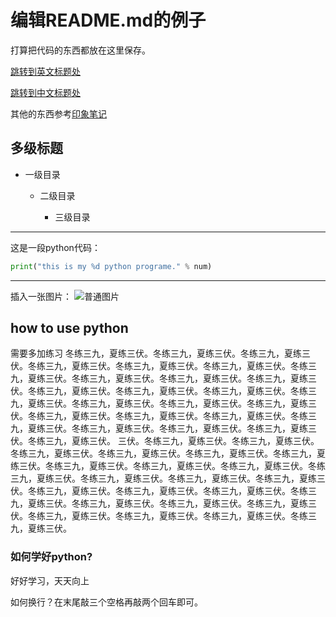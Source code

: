 # 编辑README.md的例子


打算把代码的东西都放在这里保存。

[跳转到英文标题处](#how-to-use-python)

[跳转到中文标题处](#title1)

其他的东西参考[印象笔记](http://www.yinxiang.com)

## 多级标题

* 一级目录

  * 二级目录
  
    * 三级目录
    
------
这是一段python代码：
```python
print("this is my %d python programe." % num)
```

-----
插入一张图片：
![](http://www.baidu.com/img/bdlogo.gif "普通图片")


## how to use python
需要多加练习
冬练三九，夏练三伏。冬练三九，夏练三伏。冬练三九，夏练三伏。冬练三九，夏练三伏。冬练三九，夏练三伏。冬练三九，夏练三伏。冬练三九，夏练三伏。冬练三九，夏练三伏。冬练三九，夏练三伏。冬练三九，夏练三伏。冬练三九，夏练三伏。冬练三九，夏练三伏。冬练三九，夏练三伏。冬练三九，夏练三伏。冬练三九，夏练三伏。冬练三九，夏练三伏。冬练三九，夏练三伏。冬练三九，夏练三伏。冬练三九，夏练三伏。冬练三九，夏练三伏。冬练三九，夏练三伏。冬练三九，夏练三伏。冬练三九，夏练三伏。冬练三九，夏练三伏。冬练三九，夏练三伏。
三伏。冬练三九，夏练三伏。冬练三九，夏练三伏。冬练三九，夏练三伏。冬练三九，夏练三伏。冬练三九，夏练三伏。冬练三九，夏练三伏。冬练三九，夏练三伏。冬练三九，夏练三伏。冬练三九，夏练三伏。冬练三九，夏练三伏。冬练三九，夏练三伏。冬练三九，夏练三伏。冬练三九，夏练三伏。冬练三九，夏练三伏。冬练三九，夏练三伏。冬练三九，夏练三伏。冬练三九，夏练三伏。冬练三九，夏练三伏。冬练三九，夏练三伏。冬练三九，夏练三伏。冬练三九，夏练三伏。冬练三九，夏练三伏。冬练三九，夏练三伏。冬练三九，夏练三伏。


### 如何学好python?<a name="title1" />
好好学习，天天向上   

如何换行？在末尾敲三个空格再敲两个回车即可。




